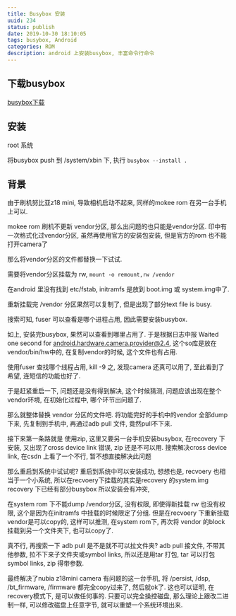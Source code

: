 ```yaml
---
title: Busybox 安装
uuid: 234
status: publish
date: 2019-10-30 18:10:05
tags: busybox, Android
categories: ROM
description: android 上安装busybox, 丰富命令行命令
---
```



## 下载busybox

[busybox下载](https://www.busybox.net/downloads/)

## 安装

root 系统

将busybox push 到 /system/xbin 下, 执行 ` busybox --install . `

## 背景

由于刷机努比亚z18 mini, 导致相机启动不起来, 同样的mokee rom 在另一台手机上可以. 

mokee rom 刷机不更新 vendor分区, 那么出问题的也只能是vendor分区. 印中有一次格式化过vendor分区, 虽然再使用官方的安装包安装, 但是官方的rom 也不能打开camera了

那么将vendor分区的文件都替换一下试试. 

需要将vendor分区挂载为 rw, `mount -o remount,rw /vendor`

在android 里没有找到 etc/fstab, initramfs 是放到 boot.img 或 system.img中了. 

重新挂载完 /vendor 分区果然可以复制了, 但是出现了部分text file is busy. 

搜索可知, fuser 可以查看是哪个进程占用, 因此需要安装busybox. 

如上, 安装完busybox, 果然可以查看到哪里占用了. 于是根据日志中报 Waited one second for android.hardware.camera.provider@2.4, 这个so库是放在 vendor/bin/hw中的, 在复制vendor的时候, 这个文件也有占用. 

使用fuser 查找哪个线程占用, kill -9 之, 发现camera 还真可以用了, 至此看到了希望, 连短信的功能也好了. 

于是赶紧重启一下, 问题还是没有得到解决, 这个时候猜测, 问题应该出现在整个vendor环境, 在初始化过程中, 哪个环节出问题了. 

那么就整体替换 vendor 分区的文件吧. 将功能完好的手机中的vendor 全部dump下来, 先复制到手机中, 再通过adb pull 文件, 竟然pull不下来. 

接下来第一条路就是 使用zip, 这里又要另一台手机安装busybox, 在recovery 下安装, 又出现了cross device link 错误, zip 还是不可以用. 
搜索解决cross device link, 在csdn 上看了一个不行, 暂不想直接解决此问题

那么重启到系统中试试呢? 
重启到系统中可以安装成功, 想想也是, recvoery 也相当于一个小系统, 所以在recvoery下挂载的其实是recovery 的system.img 
recovery 下已经有部分busybox 所以安装会有冲突, 

在system rom 下不能dump /vendor分区, 没有权限, 即使得新挂载 rw 也没有权限, 这个是因为在initramfs 中挂载的时候限定了分组. 但是在recvoery 下重新挂载vendor是可以copy的, 这样可以推测, 在system rom下, 再次将 vendor 的block 挂载到另一个文件夹下, 也可以copy了. 

真不行, 再搜索一下 adb pull 是不是就不可以拉文件夹? 
adb pull 接文件, 不带其他参数, 拉不下来子文件夹或symbol links, 所以还是用tar 打包, tar 可以打包symbol links, zip 得带参数. 

最终解决了nubia z18mini camera 有问题的这一台手机, 将 /persist, /dsp, /bt_firmware, /firmware 都完全copy过来了, 然后就ok了. 
这也可以证明, 在recovery模式下, 是可以做任何事的. 只要可以完全操控磁盘, 那么理论上跟改二进制一样, 可以修改磁盘上任意字节, 就可以重塑一个系统环境出来. 

